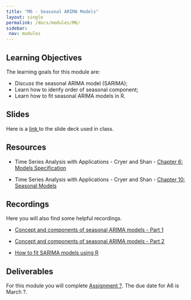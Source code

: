 ```yaml
---
title: "M6 - Seasonal ARIMA Models"
layout: single
permalink: /docs/modules/M6/
sidebar:
 nav: modules
---
```


## Learning Objectives

The learning goals for this module are:

* Discuss the seasonal ARIMA model (SARIMA); <br>
* Learn how to idenfy order of seasonal component; <br>
* Learn how to fit seasonal ARIMA models in R. <br>

## Slides

Here is a <a href="/docs/modules/PPTS/TSA_S24_M6_SeasonalModels.pdf" > link </a> to the slide deck used in class.


## Resources

*  Time Series Analysis with Applications - Cryer and Shan - <a href="/docs/modules/readings/M6_TSA-cryer-ch6.pdf" > Chapter 6: Models Specification </a> <br>

*  Time Series Analysis with Applications - Cryer and Shan - <a href="/docs/modules/readings/M6_TSA-cryer-ch10.pdf" > Chapter 10: Seasonal Models </a> <br>

## Recordings

Here you will also find some helpful recordings.

* [Concept and components of seasonal ARIMA models - Part 1](https://www.youtube.com/embed/CX0_NgLDUmk) <br> 

* [Concept and components of seasonal ARIMA models - Part 2](https://www.youtube.com/embed/QqfWMq_fqmw) <br>

* [How to fit SARIMA models using R](https://www.youtube.com/embed/cy939o3Ic4o) <br>

## Deliverables

For this module you will complete [Assignment ?](). The due date for A6 is March ?.
